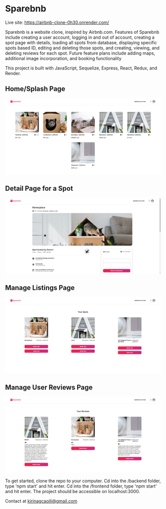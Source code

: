 # Sparebnb

Live site: https://airbnb-clone-0h30.onrender.com/

Sparebnb is a website clone, inspired by Airbnb.com.
Features of Sparebnb include creating a user account, logging in and out of account, creating a spot page with details, loading all spots from database, displaying specific spots based ID, editing and deleting those spots, and creating, viewing, and deleting reviews for each spot.
Future feature plans include adding maps, additional image incorporation, and booking functionality

This project is built with JavaScript, Sequelize, Express, React, Redux, and Render.

## Home/Splash Page

![homepage](./assets/home.PNG)

## Detail Page for a Spot

![details](./assets/detailspot.PNG)

## Manage Listings Page

![manage-listings](./assets/managelistings.PNG)

## Manage User Reviews Page

![manage-reviews](./assets/managereviews.PNG)

To get started, clone the repo to your computer. Cd into the /backend folder, type 'npm start' and hit enter. Cd into the /frontend folder, type 'npm start' and hit enter. The project should be accessible on localhost:3000.

Contact at kirinagcaoili@gmail.com